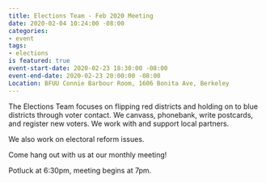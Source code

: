 ```yaml
---
title: Elections Team - Feb 2020 Meeting
date: 2020-02-04 10:24:00 -08:00
categories:
- event
tags:
- elections
is featured: true
event-start-date: 2020-02-23 18:30:00 -08:00
event-end-date: 2020-02-23 20:00:00 -08:00
Location: BFUU Connie Barbour Room, 1606 Bonita Ave, Berkeley
---
```


The Elections Team focuses on flipping red districts and holding on to blue districts through voter contact. We canvass, phonebank, write postcards, and register new voters. We work with and support local partners.

We also work on electoral reform issues.

Come hang out with us at our monthly meeting!

Potluck at 6:30pm, meeting begins at 7pm.